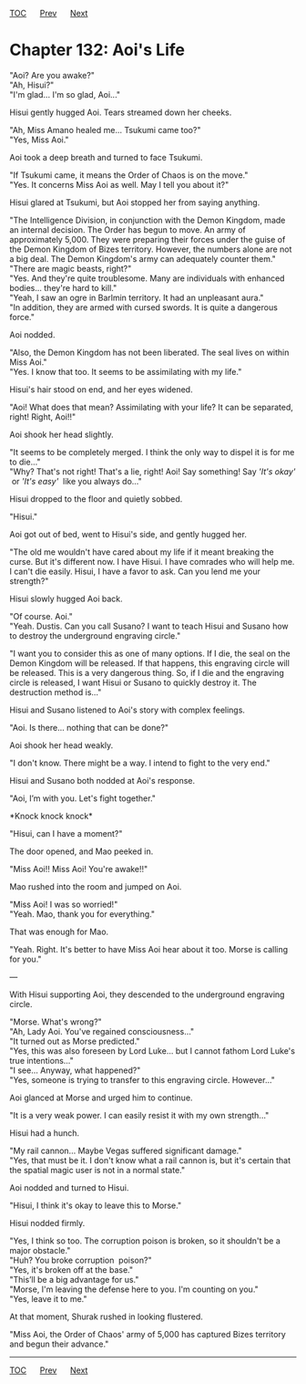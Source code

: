 [TOC](../readme.md)&nbsp;&nbsp;&nbsp;&nbsp;&nbsp;&nbsp;[Prev](section_0046.md)&nbsp;&nbsp;&nbsp;&nbsp;&nbsp;&nbsp;[Next](section_0048.md)



# Chapter 132: Aoi's Life

"Aoi? Are you awake?"  
"Ah, Hisui?"  
"I'm glad... I'm so glad, Aoi..."  
  
Hisui gently hugged Aoi. Tears streamed down her cheeks.  
  
"Ah, Miss Amano healed me... Tsukumi came too?"  
"Yes, Miss Aoi."  
  
Aoi took a deep breath and turned to face Tsukumi.  
  
"If Tsukumi came, it means the Order of Chaos is on the move."  
"Yes. It concerns Miss Aoi as well. May I tell you about it?"  
  
Hisui glared at Tsukumi, but Aoi stopped her from saying anything.  
  
"The Intelligence Division, in conjunction with the Demon Kingdom, made
an internal decision. The Order has begun to move. An army of
approximately 5,000. They were preparing their forces under the guise of
the Demon Kingdom of Bizes territory. However, the numbers alone are not
a big deal. The Demon Kingdom's army can adequately counter them."  
"There are magic beasts, right?"  
"Yes. And they're quite troublesome. Many are individuals with enhanced
bodies... they're hard to kill."  
"Yeah, I saw an ogre in Barlmin territory. It had an unpleasant aura."  
"In addition, they are armed with cursed swords. It is quite a dangerous
force."  
  
Aoi nodded.  
  
"Also, the Demon Kingdom has not been liberated. The seal lives on
within Miss Aoi."  
"Yes. I know that too. It seems to be assimilating with my life."  
  
Hisui's hair stood on end, and her eyes widened.  
  
"Aoi! What does that mean? Assimilating with your life? It can be
separated, right! Right, Aoi!!"  
  
Aoi shook her head slightly.  
  
"It seems to be completely merged. I think the only way to dispel it is
for me to die..."  
"Why? That's not right! That's a lie, right! Aoi! Say something! Say
*'It's okay'*  or *'It's easy'*  like you always do..."  
  
Hisui dropped to the floor and quietly sobbed.  
  
"Hisui."  
  
Aoi got out of bed, went to Hisui's side, and gently hugged her.  
  
"The old me wouldn't have cared about my life if it meant breaking the
curse. But it's different now. I have Hisui. I have comrades who will
help me. I can't die easily. Hisui, I have a favor to ask. Can you lend
me your strength?"  
  
Hisui slowly hugged Aoi back.  
  
"Of course. Aoi."  
"Yeah. Dustis. Can you call Susano? I want to teach Hisui and Susano how
to destroy the underground engraving circle."  
  
"I want you to consider this as one of many options. If I die, the seal
on the Demon Kingdom will be released. If that happens, this engraving
circle will be released. This is a very dangerous thing. So, if I die
and the engraving circle is released, I want Hisui or Susano to quickly
destroy it. The destruction method is..."  
  
Hisui and Susano listened to Aoi's story with complex feelings.  
  
"Aoi. Is there... nothing that can be done?"  
  
Aoi shook her head weakly.  
  
"I don't know. There might be a way. I intend to fight to the very
end."  
  
Hisui and Susano both nodded at Aoi's response.  
  
"Aoi, I’m with you. Let's fight together."  
  
\*Knock knock knock\*  
  
"Hisui, can I have a moment?"  
  
The door opened, and Mao peeked in.  
  
"Miss Aoi!! Miss Aoi! You're awake!!"  
  
Mao rushed into the room and jumped on Aoi.  
  
"Miss Aoi! I was so worried!"  
"Yeah. Mao, thank you for everything."  
  
That was enough for Mao.  
  
"Yeah. Right. It's better to have Miss Aoi hear about it too. Morse is
calling for you."  
  
—  
  
With Hisui supporting Aoi, they descended to the underground engraving
circle.  
  
"Morse. What's wrong?"  
"Ah, Lady Aoi. You've regained consciousness..."  
"It turned out as Morse predicted."  
"Yes, this was also foreseen by Lord Luke... but I cannot fathom Lord
Luke's true intentions..."  
"I see... Anyway, what happened?"  
"Yes, someone is trying to transfer to this engraving circle.
However..."  
  
Aoi glanced at Morse and urged him to continue.  
  
"It is a very weak power. I can easily resist it with my own
strength..."  
  
Hisui had a hunch.  
  
"My rail cannon... Maybe Vegas suffered significant damage."  
"Yes, that must be it. I don't know what a rail cannon is, but it's
certain that the spatial magic user is not in a normal state."  
  
Aoi nodded and turned to Hisui.  
  
"Hisui, I think it's okay to leave this to Morse."  
  
Hisui nodded firmly.  
  
"Yes, I think so too. The corruption poison is broken, so it shouldn't
be a major obstacle."  
"Huh? You broke corruption  poison?"  
"Yes, it's broken off at the base."  
"This’ll be a big advantage for us."  
"Morse, I'm leaving the defense here to you. I'm counting on you."  
"Yes, leave it to me."  
  
At that moment, Shurak rushed in looking flustered.  
  
"Miss Aoi, the Order of Chaos' army of 5,000 has captured Bizes
territory and begun their advance."  
  
  


---
[TOC](../readme.md)&nbsp;&nbsp;&nbsp;&nbsp;&nbsp;&nbsp;[Prev](section_0046.md)&nbsp;&nbsp;&nbsp;&nbsp;&nbsp;&nbsp;[Next](section_0048.md)

